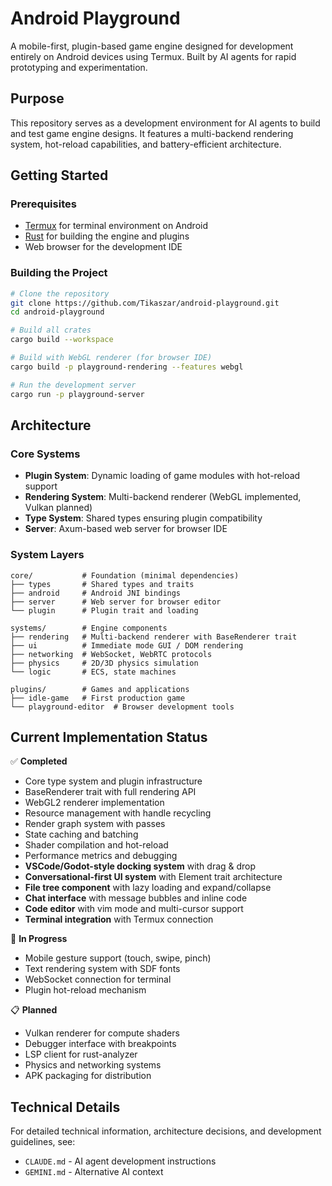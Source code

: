 # Android Playground

A mobile-first, plugin-based game engine designed for development entirely on Android devices using Termux. Built by AI agents for rapid prototyping and experimentation.

## Purpose

This repository serves as a development environment for AI agents to build and test game engine designs. It features a multi-backend rendering system, hot-reload capabilities, and battery-efficient architecture.

## Getting Started

### Prerequisites

- [Termux](https://termux.com/) for terminal environment on Android
- [Rust](https://rustup.rs/) for building the engine and plugins
- Web browser for the development IDE

### Building the Project

```bash
# Clone the repository
git clone https://github.com/Tikaszar/android-playground.git
cd android-playground

# Build all crates
cargo build --workspace

# Build with WebGL renderer (for browser IDE)
cargo build -p playground-rendering --features webgl

# Run the development server
cargo run -p playground-server
```

## Architecture

### Core Systems
- **Plugin System**: Dynamic loading of game modules with hot-reload support
- **Rendering System**: Multi-backend renderer (WebGL implemented, Vulkan planned)
- **Type System**: Shared types ensuring plugin compatibility
- **Server**: Axum-based web server for browser IDE

### System Layers
```
core/           # Foundation (minimal dependencies)
├── types       # Shared types and traits
├── android     # Android JNI bindings
├── server      # Web server for browser editor
└── plugin      # Plugin trait and loading

systems/        # Engine components
├── rendering   # Multi-backend renderer with BaseRenderer trait
├── ui          # Immediate mode GUI / DOM rendering
├── networking  # WebSocket, WebRTC protocols
├── physics     # 2D/3D physics simulation
└── logic       # ECS, state machines

plugins/        # Games and applications
├── idle-game   # First production game
└── playground-editor  # Browser development tools
```

## Current Implementation Status

✅ **Completed**
- Core type system and plugin infrastructure
- BaseRenderer trait with full rendering API
- WebGL2 renderer implementation
- Resource management with handle recycling
- Render graph system with passes
- State caching and batching
- Shader compilation and hot-reload
- Performance metrics and debugging
- **VSCode/Godot-style docking system** with drag & drop
- **Conversational-first UI system** with Element trait architecture
- **File tree component** with lazy loading and expand/collapse
- **Chat interface** with message bubbles and inline code
- **Code editor** with vim mode and multi-cursor support
- **Terminal integration** with Termux connection

🚧 **In Progress**
- Mobile gesture support (touch, swipe, pinch)
- Text rendering system with SDF fonts
- WebSocket connection for terminal
- Plugin hot-reload mechanism

📋 **Planned**
- Vulkan renderer for compute shaders
- Debugger interface with breakpoints
- LSP client for rust-analyzer
- Physics and networking systems
- APK packaging for distribution

## Technical Details

For detailed technical information, architecture decisions, and development guidelines, see:
- `CLAUDE.md` - AI agent development instructions
- `GEMINI.md` - Alternative AI context
